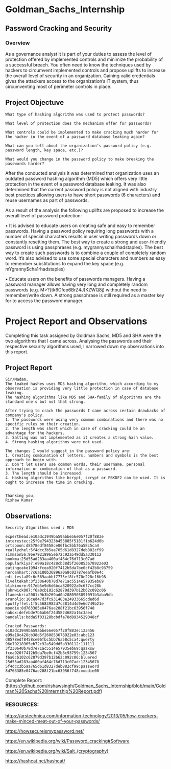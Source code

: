 # Goldman_Sachs_Internship


## Password Cracking and Security 

### Overview 
As a governance analyst it is part of your duties to assess the level of protection offered by implemented controls and minimize the probability of a successful breach. You often need to know the techniques used by hackers to circumvent implemented controls and propose uplifts to increase the overall level of security in an organization. Gaining valid credentials gives the attackers access to the organization’s IT system, thus circumventing most of perimeter controls in place.

## Project Objectuve
`What type of hashing algorithm was used to protect passwords?`

`What level of protection does the mechanism offer for passwords?`

`What controls could be implemented to make cracking much harder for the hacker in the event of a password database leaking again?`

`What can you tell about the organization’s password policy (e.g. password length, key space, etc.)?`

`What would you change in the password policy to make breaking the passwords harder? `


After the conducted analysis it was determined that organization uses an outdated password hashing algorithm (MD5) which offers very little protection in the event of a password database leaking. It was also determined that the current password policy is not aligned with industry best practices allowing users to have short passwords (6 characters) and reuse usernames as part of passwords. 

As a result of the analysis the following uplifts are proposed to increase the overall level of password protection:  

•	It is advised to educate users on creating safe and easy to remember passwords. Having a password policy requiring long passwords with a number of special characters results in user writing passwords down or constantly resetting them. The best way to create a strong and user-friendly password is using passphrases (e.g.  mygrannyschairhadstaples). The best way to create such passwords is to combine a couple of completely random word. It’s also advised to use some special characters and numbers as easy to remember substitutions to expand the key space (e.g. mYgranny$cha1rhadstaples)

•	Educate users on the benefits of passwords managers. Having a password manager allows having very long and completely random passwords (e.g. M>?{tk6Cfep6BrZ4J)KZWQ8j) without the need to remember/write down. A strong passphrase is still required as a master key for to access the password manager.

# Project Report and Observations 
Completing this task assigned by Goldman Sachs, MD5 and SHA were the two algorithms that I came across. Analysing the passwords and their respective security algorithms used, I narrowed down my observations into this report.

## Project Report
```
Sir/Madam,
The leaked hashes uses MD5 hashing algorithm, which according to my observation is providing very little protection in case of database leaking.
The hashing algorithms like MD5 and SHA-family of algorithms are the standard one's but not that strong.

After trying to crack the passwords I came across certain drawbacks of company's policy.
1. The passwords were using very common combinations and there was no specific rules on their creation.
2. The length was short which in case of cracking could be an advantage for the hackers.
3. Salting was not implemented as it creates a strong hash value.
4. Strong hashing algorithms were not used.

The changes I would suggest in the password policy are:
1. Creating combination of letters, numbers and symbols is the best approach to begin with.
2. Don't let users use common words, their username, personal information or combination of that as a password.
3. The length should be increased.
4. Hashing algorithms like bcrypt, scrypt or PBKDF2 can be used. It is ought to increase the time in cracking.


Thanking you, 
Rishaw Kumar
```
## Observations:
```
Security Algorithms used : MD5

experthead:e10adc3949ba59abbe56e057f20f883e
interestec:25f9e794323b453885f5181f1b624d0b
ortspoon:d8578edf8458ce06fbc5bb76a58c5ca4
reallychel:5f4dcc3b5aa765d61d8327deb882cf99
simmson56:96e79218965eb72c92a549dd5a330112
bookma:25d55ad283aa400af464c76d713c07ad
popularkiya7:e99a18c428cb38d5f260853678922e03
eatingcake1994:fcea920f7412b5da7be0cf42b8c93759
heroanhart:7c6a180b36896a0a8c02787eeafb0e4c
edi_tesla89:6c569aabbf7775ef8fc570e228c16b98
liveltekah:3f230640b78d7e71ac5514e57935eb69
blikimore:917eb5e9d6d6bca820922a0c6f7cc28b
johnwick007:f6a0cb102c62879d397b12b62c092c06
flamesbria2001:9b3b269ad0a208090309f091b3aba9db
oranolio:16ced47d3fc931483e24933665cded6d
spuffyffet:1f5c5683982d7c3814d4d9e6d749b21e
moodie:8d763385e0476ae208f21bc63956f748
nabox:defebde7b6ab6f24d5824682a16c3ae4
bandalls:bdda5f03128bcbdfa78d8934529048cf

Cracked Passwords:
e10adc3949ba59abbe56e057f20f883e:123456
e99a18c428cb38d5f260853678922e03:abc123
d8578edf8458ce06fbc5bb76a58c5ca4:qwerty
96e79218965eb72c92a549dd5a330112:111111
3f230640b78d7e71ac5514e57935eb69:qazxsw
fcea920f7412b5da7be0cf42b8c93759:1234567
f6a0cb102c62879d397b12b62c092c06:bluered
25d55ad283aa400af464c76d713c07ad:12345678
5f4dcc3b5aa765d61d8327deb882cf99:password
8d763385e0476ae208f21bc63956f748:moodie00
```
Complete Report:
(https://github.com/rishawsingh/Goldman_Sachs_Internship/blob/main/Goldman%20Sachs%20Internship%20Report.pdf)

### RESOURCES:
https://arstechnica.com/information-technology/2013/05/how-crackers-make-minced-meat-out-of-your-passwords/

https://howsecureismypassword.net/

https://en.wikipedia.org/wiki/Password_cracking#Software

https://en.wikipedia.org/wiki/Salt_(cryptography)

https://hashcat.net/hashcat/
